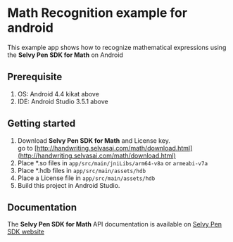 # Math Recognition example for android
This example app shows how to recognize mathematical expressions using the **Selvy Pen SDK for Math** on Android

## Prerequisite
1. OS: Android 4.4 kikat above
1. IDE: Android Studio 3.5.1 above

## Getting started

1. Download **Selvy Pen SDK for Math** and License key.<br>
   go to [http://handwriting.selvasai.com/math/download.html](http://handwriting.selvasai.com/math/download.html)
1. Place *.so files in `app/src/main/jniLibs/arm64-v8a` or `armeabi-v7a`
1. Place *.hdb files in `app/src/main/assets/hdb`
1. Place a License file in `app/src/main/assets/hdb`
1. Build this project in Android Studio.

## Documentation
The **Selvy Pen SDK for Math** API documentation is available on [Selvy Pen SDK website](http://handwriting.selvasai.com/math)


